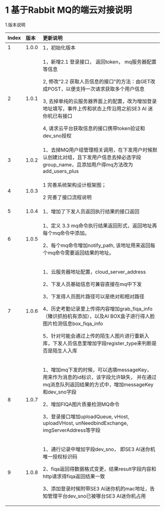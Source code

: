 # 1 基于Rabbit MQ的端云对接说明

1.版本说明

<table>
  <thead>
    <tr>
      <th style="text-align:left"><b>Index</b>
      </th>
      <th style="text-align:left"><b>&#x7248;&#x672C;</b>
      </th>
      <th style="text-align:left"><b>&#x66F4;&#x65B0;&#x8BF4;&#x660E;</b>
      </th>
    </tr>
  </thead>
  <tbody>
    <tr>
      <td style="text-align:left">1</td>
      <td style="text-align:left">1.0.0</td>
      <td style="text-align:left">1&#xFF0C;&#x521D;&#x59CB;&#x5316;&#x7248;&#x672C;</td>
    </tr>
    <tr>
      <td style="text-align:left">2</td>
      <td style="text-align:left">1.0.1</td>
      <td style="text-align:left">
        <p>1&#xFF0C;&#x65B0;&#x589E;2.1 &#x767B;&#x5F55;&#x63A5;&#x53E3;&#xFF0C;
          &#x8FD4;&#x56DE;token&#xFF0C; mq&#x670D;&#x52A1;&#x5668;&#x914D;&#x7F6E;&#x7B49;&#x4FE1;&#x606F;</p>
        <p>2, &#x4FEE;&#x6539;&#x201C;2.2 &#x83B7;&#x53D6;&#x4EBA;&#x5458;&#x4FE1;&#x606F;&#x7684;&#x63A5;&#x53E3;&#x201D;&#x7684;&#x65B9;&#x6CD5;&#xFF1A;&#x7531;GET&#x6539;&#x6210;POST&#xFF0C;&#x4EE5;&#x4FBF;&#x652F;&#x6301;&#x4E00;&#x6B21;&#x8BF7;&#x6C42;&#x83B7;&#x53D6;&#x591A;&#x4E2A;&#x7528;&#x6237;&#x4FE1;&#x606F;</p>
        <p>3, &#x53BB;&#x6389;&#x5355;&#x7EAF;&#x7684;&#x4E91;&#x670D;&#x52A1;&#x5668;&#x754C;&#x9762;&#x4E0A;&#x7684;&#x914D;&#x7F6E;&#xFF0C;&#x6539;&#x4E3A;&#x589E;&#x52A0;&#x767B;&#x5F55;&#x5730;&#x5740;&#x586B;&#x5199;&#xFF0C;&#x4E8B;&#x4EF6;&#x4E0A;&#x4F20;&#x548C;&#x72B6;&#x6001;&#x4E0A;&#x4F20;&#x6CBF;&#x7528;&#x4E4B;&#x524D;SE3
          AI &#x8FF7;&#x4F60;&#x673A;&#x5DF2;&#x6709;&#x63A5;&#x53E3;</p>
        <p>4, &#x8BF7;&#x6C42;&#x4E91;&#x5E73;&#x53F0;&#x83B7;&#x53D6;&#x4FE1;&#x606F;&#x7684;&#x63A5;&#x53E3;&#x643A;&#x5E26;token&#x9A8C;&#x8BC1;&#x548C;dev_sno&#x6388;&#x6743;</p>
      </td>
    </tr>
    <tr>
      <td style="text-align:left">3</td>
      <td style="text-align:left">1.0.2</td>
      <td style="text-align:left">1&#x3001;&#x53BB;&#x6389;MQ&#x7528;&#x6237;&#x7EC4;&#x7BA1;&#x7406;&#x76F8;&#x5173;&#x8C03;&#x7528;&#xFF0C;&#x5728;&#x4E0B;&#x53D1;&#x7528;&#x6237;&#x65F6;&#x5019;&#x9ED8;&#x8BA4;&#x521B;&#x5EFA;&#x6BD4;&#x5BF9;&#x7EC4;&#xFF0C;&#x4E14;&#x4E0B;&#x53D1;&#x7528;&#x6237;&#x4FE1;&#x606F;&#x53BB;&#x6389;&#x5FC5;&#x9009;&#x5B57;&#x6BB5;group_name&#xFF0C;&#x4E14;&#x6DFB;&#x52A0;&#x7528;&#x6237;&#x5F97;mq&#x65B9;&#x6CD5;&#x6539;&#x4E3A;add_users_plus</td>
    </tr>
    <tr>
      <td style="text-align:left">4</td>
      <td style="text-align:left">1.0.3</td>
      <td style="text-align:left">
        <p>1 &#x5B8C;&#x5584;&#x7CFB;&#x7EDF;&#x67B6;&#x6784;&#x8BBE;&#x8BA1;&#x6846;&#x67B6;&#x56FE;&#xFF1B;</p>
        <p>2 &#x5B8C;&#x5584;&#x4E86;&#x63A5;&#x53E3;&#x6D41;&#x7A0B;&#x8BF4;&#x660E;</p>
      </td>
    </tr>
    <tr>
      <td style="text-align:left">5</td>
      <td style="text-align:left">1.0.4</td>
      <td style="text-align:left">1&#x3001;&#x589E;&#x52A0;&#x4E86;&#x4E0B;&#x53D1;&#x4EBA;&#x5458;&#x8FD4;&#x56DE;&#x6267;&#x884C;&#x7ED3;&#x679C;&#x7684;&#x63A5;&#x53E3;&#x8FD4;&#x56DE;</td>
    </tr>
    <tr>
      <td style="text-align:left">6</td>
      <td style="text-align:left">1.0.5</td>
      <td style="text-align:left">
        <p>1&#x3001;&#x5B9A;&#x4E49; 3.3 mq&#x547D;&#x4EE4;&#x6267;&#x884C;&#x7ED3;&#x679C;&#x8FD4;&#x56DE;&#x5F62;&#x5F0F;&#xFF0C;&#x8FD4;&#x56DE;&#x5730;&#x5740;&#x518D;&#x6BCF;&#x4E2A;mq&#x547D;&#x4EE4;&#x4E2D;&#x6DFB;&#x52A0;&#x3002;</p>
        <p>2&#x3001;&#x6BCF;&#x4E2A;mq&#x547D;&#x4EE4;&#x589E;&#x52A0;notify_path,
          &#x8BE5;&#x5730;&#x5740;&#x7528;&#x6765;&#x8FD4;&#x56DE;&#x6BCF;&#x4E2A;mq&#x547D;&#x4EE4;&#x9700;&#x8981;&#x8FD4;&#x56DE;&#x7ED3;&#x679C;&#x7684;&#x5730;&#x5740;&#x3002;</p>
      </td>
    </tr>
    <tr>
      <td style="text-align:left">7</td>
      <td style="text-align:left">1.0.6</td>
      <td style="text-align:left">
        <p>1&#x3001;&#x4E91;&#x670D;&#x52A1;&#x5668;&#x5730;&#x5740;&#x914D;&#x7F6E;&#xFF0C;cloud_server_address</p>
        <p>2&#x3001;&#x4E0B;&#x53D1;&#x4EBA;&#x5458;&#x57FA;&#x7840;&#x4FE1;&#x606F;&#x53EF;&#x517C;&#x5BB9;&#x76F4;&#x63A5;&#x5728;mq&#x4E2D;&#x4E0B;&#x53D1;</p>
        <p>3&#x3001;&#x4E0B;&#x53D1;&#x5F97;&#x4EBA;&#x5458;&#x56FE;&#x7247;&#x8DEF;&#x5F84;&#x53EF;&#x4EE5;&#x662F;&#x7EDD;&#x5BF9;&#x548C;&#x76F8;&#x5BF9;&#x8DEF;&#x5F84;</p>
        <p>4&#x3001;&#x5386;&#x53F2;&#x8003;&#x52E4;&#x8BB0;&#x5F55;&#x91CC;&#x4E0A;&#x4F20;&#x5F97;&#x5185;&#x5BB9;&#x589E;&#x52A0;grab_fiqa_info&#xFF08;&#x81FB;&#x8BC6;&#x6293;&#x62CD;&#x673A;&#x6709;&#x6DFB;&#x52A0;&#xFF09;&#xFF0C;&#x4EE5;&#x53CA;AI
          BOX&#x76D2;&#x5B50;&#x8FDB;&#x884C;&#x5F97;&#x4EBA;&#x8138;&#x56FE;&#x7247;&#x68C0;&#x6D4B;&#x4FE1;&#x606F;box_fiqa_info</p>
        <p>5&#x3001;&#x9488;&#x5BF9;&#x53EF;&#x80FD;&#x4F1A;&#x901A;&#x8FC7;&#x4E0A;&#x4F20;&#x7684;&#x964C;&#x751F;&#x4EBA;&#x56FE;&#x7247;&#x8FDB;&#x884C;&#x91CD;&#x65B0;&#x5165;&#x5E93;&#xFF0C;&#x4E0B;&#x53D1;&#x4EBA;&#x5458;&#x4FE1;&#x606F;&#x91CC;&#x589E;&#x52A0;&#x5B57;&#x6BB5;register_type&#x6765;&#x5224;&#x65AD;&#x662F;&#x5426;&#x662F;&#x964C;&#x751F;&#x4EBA;&#x5165;&#x5E93;</p>
      </td>
    </tr>
    <tr>
      <td style="text-align:left">8</td>
      <td style="text-align:left">1.0.7</td>
      <td style="text-align:left">
        <p>1&#x3001;&#x589E;&#x52A0;mq&#x4E0B;&#x53D1;&#x7684;&#x65F6;&#x5019;&#xFF0C;&#x53EF;&#x4EE5;&#x9009;&#x586B;messageKey&#xFF0C;
          &#x7528;&#x6765;&#x4F5C;&#x4E3A;&#x6D88;&#x606F;&#x7684;id&#x6807;&#x8BC6;&#xFF0C;&#x8BE5;&#x5B57;&#x6BB5;&#x5141;&#x8BB8;&#x7F3A;&#x5931;&#xFF0C;
          &#x5E76;&#x5728;&#x901A;&#x8FC7;mq&#x6D88;&#x606F;&#x961F;&#x5217;&#x8FD4;&#x56DE;&#x7ED3;&#x679C;&#x7684;&#x65B9;&#x5F0F;&#x4E2D;&#xFF0C;&#x589E;&#x52A0;messageKey&#x548C;dev_sno&#x5B57;&#x6BB5;</p>
        <p>2&#x3001;&#x589E;&#x52A0;FIQA&#x56FE;&#x7247;&#x8D28;&#x91CF;&#x68C0;&#x6D4B;MQ&#x547D;&#x4EE4;</p>
        <p>3&#x3001;&#x767B;&#x5F55;&#x63A5;&#x53E3;&#x589E;&#x52A0;uploadQueue,
          vHost, uploadVHost, unNeedbindExchange, imgServerAddress&#x7B49;&#x5B57;&#x6BB5;</p>
      </td>
    </tr>
    <tr>
      <td style="text-align:left">9</td>
      <td style="text-align:left">1.0.8</td>
      <td style="text-align:left">
        <p>1&#x3001;&#x901A;&#x884C;&#x8BB0;&#x5F55;&#x4E2D;&#x589E;&#x52A0;&#x5B57;&#x6BB5;dev_sno&#xFF0C;
          &#x5373;SE3 AI&#x8FF7;&#x4F60;&#x673A;&#x552F;&#x4E00;&#x6388;&#x6743;&#x6807;&#x8BC6;&#x7801;</p>
        <p>2&#x3001;fiqa&#x8FD4;&#x56DE;&#x5F97;&#x6570;&#x636E;&#x683C;&#x5F0F;&#x53D8;&#x66F4;&#xFF0C;&#x7ED3;&#x679C;result&#x5B57;&#x6BB5;&#x5185;&#x5BB9;&#x548C;http&#x8BF7;&#x6C42;&#x5F97;fiqa&#x8FD4;&#x56DE;&#x7ED3;&#x679C;&#x4E00;&#x81F4;</p>
        <p>3&#x3001;&#x6DFB;&#x52A0;&#x767B;&#x5F55;&#x65F6;&#x5019;&#x9644;&#x5E26;SE3
          AI&#x8FF7;&#x4F60;&#x673A;&#x7684;mac&#x5730;&#x5740;&#xFF0C;&#x544A;&#x77E5;&#x7BA1;&#x7406;&#x5E73;&#x53F0;dev_sno&#x5DF2;&#x88AB;&#x54EA;&#x53F0;SE3
          AI&#x8FF7;&#x4F60;&#x673A;&#x5360;&#x7528;</p>
      </td>
    </tr>
  </tbody>
</table>